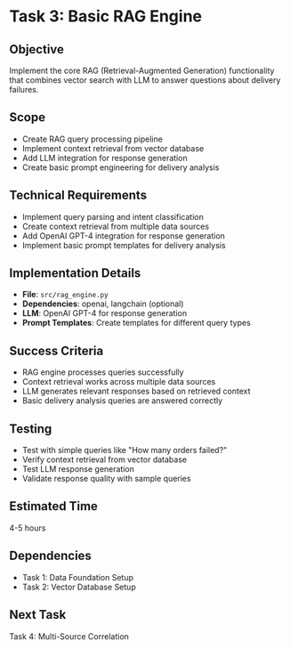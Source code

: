 # Task 3: Basic RAG Engine

## Objective
Implement the core RAG (Retrieval-Augmented Generation) functionality that combines vector search with LLM to answer questions about delivery failures.

## Scope
- Create RAG query processing pipeline
- Implement context retrieval from vector database
- Add LLM integration for response generation
- Create basic prompt engineering for delivery analysis

## Technical Requirements
- Implement query parsing and intent classification
- Create context retrieval from multiple data sources
- Add OpenAI GPT-4 integration for response generation
- Implement basic prompt templates for delivery analysis

## Implementation Details
- **File**: `src/rag_engine.py`
- **Dependencies**: openai, langchain (optional)
- **LLM**: OpenAI GPT-4 for response generation
- **Prompt Templates**: Create templates for different query types

## Success Criteria
- RAG engine processes queries successfully
- Context retrieval works across multiple data sources
- LLM generates relevant responses based on retrieved context
- Basic delivery analysis queries are answered correctly

## Testing
- Test with simple queries like "How many orders failed?"
- Verify context retrieval from vector database
- Test LLM response generation
- Validate response quality with sample queries

## Estimated Time
4-5 hours

## Dependencies
- Task 1: Data Foundation Setup
- Task 2: Vector Database Setup

## Next Task
Task 4: Multi-Source Correlation
